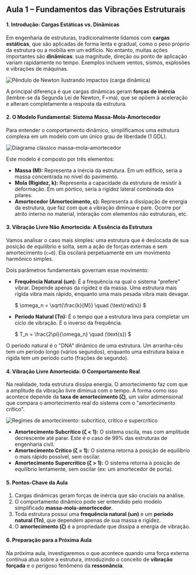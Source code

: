 ## Aula 1 – Fundamentos das Vibrações Estruturais

#### 1. Introdução: Cargas Estáticas vs. Dinâmicas

Em engenharia de estruturas, tradicionalmente lidamos com **cargas estáticas**, que são aplicadas de forma lenta e gradual, como o peso próprio da estrutura ou a mobília em um edifício. No entanto, muitas ações importantes são **dinâmicas**: sua magnitude, direção ou ponto de aplicação variam rapidamente no tempo. Exemplos incluem ventos, sismos, explosões e vibrações de máquinas.

![Pêndulo de Newton ilustrando impactos (carga dinâmica)](https://upload.wikimedia.org/wikipedia/commons/d/d3/Newtons_cradle_animation_book_2.gif)

A principal diferença é que cargas dinâmicas geram **forças de inércia** (lembre-se da Segunda Lei de Newton, F=ma), que se opõem à aceleração e alteram completamente a resposta da estrutura.

#### 2. O Modelo Fundamental: Sistema Massa-Mola-Amortecedor

Para entender o comportamento dinâmico, simplificamos uma estrutura complexa em um modelo com um único grau de liberdade (1 GDL).

![Diagrama clássico massa–mola–amortecedor](https://upload.wikimedia.org/wikipedia/commons/3/36/Spring%E2%80%93mass%E2%80%93damper_system.svg)

Este modelo é composto por três elementos:

*   **Massa (M):** Representa a inércia da estrutura. Em um edifício, seria a massa concentrada no nível do pavimento.
*   **Mola (Rigidez, k):** Representa a capacidade da estrutura de resistir à deformação. Em um pórtico, seria a rigidez lateral combinada dos pilares.
*   **Amortecedor (Amortecimento, c):** Representa a dissipação de energia da estrutura, que faz com que a vibração diminua e pare. Ocorre por atrito interno no material, interação com elementos não estruturais, etc.

#### 3. Vibração Livre Não Amortecida: A Essência da Estrutura

Vamos analisar o caso mais simples: uma estrutura que é deslocada de sua posição de equilíbrio e solta, sem a ação de forças externas e sem amortecimento (`c=0`). Ela oscilará perpetuamente em um movimento harmônico simples.

Dois parâmetros fundamentais governam esse movimento:

*   **Frequência Natural (ωn):** É a frequência na qual o sistema "prefere" vibrar. Depende apenas da rigidez e da massa. Uma estrutura mais rígida vibra mais rápido, enquanto uma mais pesada vibra mais devagar.

    $
    \omega_n = \sqrt{\frac{k}{M}} \quad (\text{rad/s})
    $
*   **Período Natural (Tn):** É o tempo que a estrutura leva para completar um ciclo de vibração. É o inverso da frequência.

    $
    T_n = \frac{2\pi}{\omega_n} \quad (\text{s})
    $

O período natural é o "DNA" dinâmico de uma estrutura. Um arranha-céu tem um período longo (vários segundos), enquanto uma estrutura baixa e rígida tem um período curto (frações de segundo).

#### 4. Vibração Livre Amortecida: O Comportamento Real

Na realidade, toda estrutura dissipa energia. O amortecimento faz com que a amplitude da vibração livre diminua com o tempo. A forma como isso acontece depende da **taxa de amortecimento (ζ)**, um valor adimensional que compara o amortecimento real do sistema com o "amortecimento crítico".

![Regimes de amortecimento: subcrítico, crítico e supercrítico](https://upload.wikimedia.org/wikipedia/commons/f/fd/Damping_1.svg)

*   **Amortecimento Subcrítico (ζ < 1):** O sistema oscila, mas com amplitude decrescente até parar. Este é o caso de 99% das estruturas de engenharia civil.
*   **Amortecimento Crítico (ζ = 1):** O sistema retorna à posição de equilíbrio o mais rápido possível, sem oscilar.
*   **Amortecimento Supercrítico (ζ > 1):** O sistema retorna à posição de equilíbrio lentamente, sem oscilar (ex: um amortecedor de porta).

#### 5. Pontos-Chave da Aula
1.  Cargas dinâmicas geram forças de inércia que são cruciais na análise.
2.  O comportamento dinâmico pode ser entendido pelo modelo simplificado **massa-mola-amortecedor**.
3.  Toda estrutura possui uma **frequência natural (ωn)** e um **período natural (Tn)**, que dependem apenas de sua massa e rigidez.
4.  O **amortecimento (ζ)** é a propriedade que dissipa a energia de vibração.

#### 6. Preparação para a Próxima Aula
Na próxima aula, investigaremos o que acontece quando uma força externa contínua atua sobre a estrutura, introduzindo o conceito de **vibração forçada** e o perigoso fenômeno da **ressonância**.
